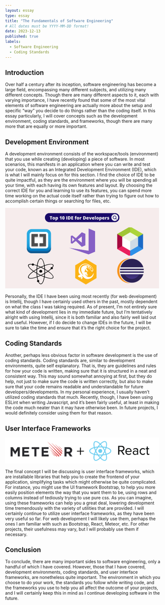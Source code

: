 ```yaml
---
layout: essay
type: essay
title: "The Fundamentals of Software Engineering"
# All dates must be YYYY-MM-DD format!
date: 2023-12-13
published: true
labels:
  - Software Engineering
  - Coding Standards
---
```


## Introduction
Over half a century after its inception, software engineering has become a large field, encompassing many different subjects, and utilizing many different concepts. Though there are many different aspects to it, each with varying importance, I have recently found that some of the most vital elements of software engineering are actually more about the setup and specific “way” you decide to do things rather than the coding itself. In this essay particularly, I will cover concepts such as the development environment, coding standards, and frameworks, though there are many more that are equally or more important.


## Development Environment
A development environment consists of the workspace/tools (environment) that you use while creating (developing) a piece of software. In most scenarios, this manifests in an application where you can write and test your code, known as an Integrated Development Environment (IDE), which is what I will mainly focus on for this section. I find the choice of IDE to be quite impactful, as they are the environment where you will be spending all your time, with each having its own features and layout. By choosing the correct IDE for you and learning to use its features, you can spend more time working on the actual code itself rather than trying to figure out how to accomplish certain things or searching for files, etc.

<img width="500px" src="../img/IDE.png">

Personally, the IDE I have been using most recently (for web development) is Intellij, though I have certainly used others in the past, mostly dependent on what the class I was taking required. As of present, I’m not entirely sure what kind of development lies in my immediate future, but I’m tentatively alright with using Intellij, since it is both familiar and also fairly well laid out and useful. However, if I do decide to change IDEs in the future, I will be sure to take the time and ensure that it’s the right choice for the project.


## Coding Standards
Another, perhaps less obvious factor in software development is the use of coding standards. Coding standards are, similar to development environments, quite self explanatory. That is, they are guidelines and rules for how your code is written, making sure that it is structured in a neat and consistent way. This may sound somewhat annoying at first, but they do help, not just to make sure the code is written correctly, but also to make sure that your code remains readable and understandable for future developers/developments. In my personal experience, I usually haven’t utilized coding standards that much. Recently, though, I have been using ESLint when writing Javascript, and it’s been fairly useful, at least in making the code much neater than it may have otherwise been. In future projects, I would definitely consider using them for that reason.


## User Interface Frameworks

<img width="500px" src="../img/meteor-react-logo.png">

The final concept I will be discussing is user interface frameworks, which are installable libraries that help you to create the frontend of your application, simplifying tasks which might otherwise be quite complicated. For instance, you might use the UI framework Bootstrap, to help you more easily position elements the way that you want them to be, using rows and columns instead of tediously trying to use pure css. As you can imagine, using these frameworks can help you a great deal, lowering development time tremendously with the variety of utilities that are provided. I will certainly continue to utilize user interface frameworks, as they have been very useful so far. For web development I will likely use them, perhaps the ones I am familiar with such as Bootstrap, React, Meteor, etc. For other projects, their usefulness may vary, but I will probably use them if necessary.


## Conclusion
To conclude, there are many important sides to software engineering, only a handful of which I have covered. However, those that I have covered, development environments, coding standards, and user interface frameworks, are nonetheless quite important. The environment in which you choose to do your work, the standards you follow while writing code, and the frameworks you use to help you all affect the outcome of your projects, and I will certainly keep this in mind as I continue developing software in the future.
